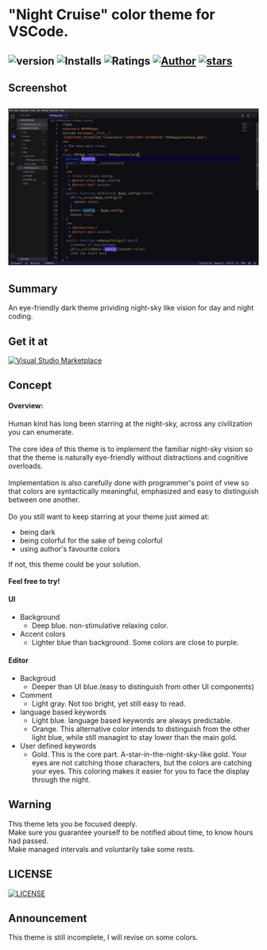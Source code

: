 # "Night Cruise" color theme for VSCode.
   ![version](https://img.shields.io/github/package-json/v/AC34/VSCode-Night-Cruise?color=4744e7&style=flat-square)
   ![Installs](https://vsmarketplacebadge.apphb.com/installs/AC34.vscode-night-cruise.svg?style=flat-square&color=4744e7&logo=Visual-Studio-Code)
   ![Ratings](https://vsmarketplacebadge.apphb.com/rating-short/AC34.vscode-night-cruise.svg?style=flat-square&color=4744e7&logo=Visual-Studio-Code)
   [![Author](https://img.shields.io/badge/author-AC34-4744e7?style=flat-square&logo=github)](https://github.com/AC34)
   [![stars](https://img.shields.io/github/stars/AC34/VSCode-Night-Cruise?style=flat-square&logo=github&color=4744e7)](https://github.com/AC34?tab=stars)
---
## Screenshot
![screenshot](images/screenshot.png)
---
## Summary
  An eye-friendly dark theme prividing night-sky like vision for day and night coding.

## Get it at 
   [![Visual Studio Marketplace](https://img.shields.io/badge/Visual%20Studio%20Marketplace-Night%20Cruise-4744e7?style=flat-square&logo=Visual-Studio-Code)](https://marketplace.visualstudio.com/items?itemName=AC34.vscode-night-cruise)

## Concept
####  Overview:
 Human kind has long been starring at the night-sky, across any civilization you can enumerate.<br><br>
 The core idea of this theme is to implement the familiar night-sky vision so that the theme is naturally eye-friendly without distractions and cognitive overloads.<br><br>
 Implementation is also carefully done with programmer's point of view so that colors are syntactically meaningful, emphasized and easy to distinguish between one another.<br><br>
 Do you still want to keep starring at your theme just aimed at:
  - being dark
  - being colorful for the sake of being colorful
  - using author's favourite colors

 If not, this theme could be your solution.<br><br>
 **Feel free to try!**

#### UI
   - Background
     - Deep blue. non-stimulative relaxing color.
   - Accent colors
     - Lighter blue than background. Some colors are close to purple.

#### Editor
   - Backgroud
      - Deeper than UI blue.(easy to distinguish from other UI components)
   - Comment
      - Light gray. Not too bright, yet still easy to read.
   - language based keywords
      - Light blue.  language based keywords are always predictable.
      - Orange. This alternative color intends to distinguish from the other light blue, while still managint to stay lower than the main gold.
   - User defined keywords
      - Gold. This is the core part. A-star-in-the-night-sky-like gold. Your eyes are not catching those characters, but the colors are catching your eyes. This coloring makes it easier for you to face the display through the night.

## Warning
This theme lets you be focused deeply.<br>
Make sure you guarantee yourself to be notified about time, to know hours had passed.<br>
Make managed intervals and voluntarily take some rests.

## LICENSE
   [![LICENSE](https://img.shields.io/github/license/AC34/VSCode-Night-Cruise?style=flat-square&color=4744e7)](/LICENSE)

## Announcement
This theme is still incomplete, I will revise on some colors.
